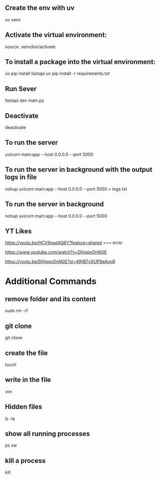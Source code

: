 ## Create the env with uv
uv venv

## Activate the virtual environment:
source .venv/bin/activate

## To install a package into the virtual environment:
uv pip install fastapi
uv pip install -r requirements.txt

## Run Sever
fastapi dev main.py

## Deactivate 
deactivate

## To run the server
uvicorn main:app --host 0.0.0.0 --port 5000 

## To run the server in background with the output logs in file 
nohup uvicorn main:app --host 0.0.0.0 --port 5000  > logs.txt
 
## To run the server in background
nohup uvicorn main:app --host 0.0.0.0 --port 5000 


## YT Likes
https://youtu.be/HCV9nueXQ6Y?feature=shared === error

https://www.youtube.com/watch?v=DHjqpvDnNGE

https://youtu.be/DHjqpvDnNGE?si=49jlB7vXUP9aAonR


# Additional Commands
## remove folder and its content
sudo rm -rf <folder>

##  git clone
git clone <url>

## create the file
touch <file>

## write in the file
vim <file>

## Hidden files
ls -la

## show all running processes
ps xw

## kill a process
kill <PID>